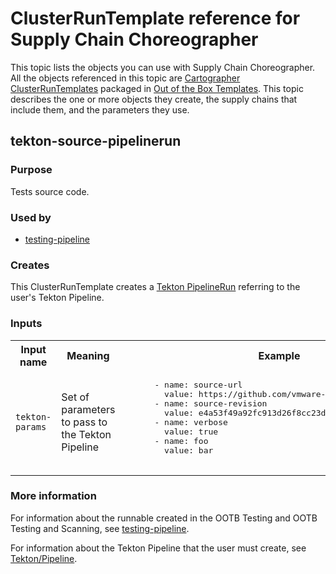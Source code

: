 # ClusterRunTemplate reference for Supply Chain Choreographer

This topic lists the objects you can use with Supply Chain Choreographer.
All the objects referenced in this topic are [Cartographer
ClusterRunTemplates](https://cartographer.sh/docs/v0.6.0/reference/runnable/#clusterruntemplate)
packaged in [Out of the Box Templates](ootb-templates.hbs.md). This topic
describes the one or more objects they create, the supply chains that include
them, and the parameters they use.

## <a id='tekton-source'></a> tekton-source-pipelinerun

### <a id='source-pipelinerun-purpose'></a> Purpose

Tests source code.

### <a id='pipelinerun-used'></a> Used by

- [testing-pipeline](ootb-template-reference.hbs.md#testing-pipeline)

### <a id='pipelinerun-creates'></a> Creates

This ClusterRunTemplate creates a [Tekton
PipelineRun](https://tekton.dev/docs/pipelines/pipelineruns/) referring to the
user's Tekton Pipeline.

### <a id='pipelinerun-creates'></a> Inputs

<table>
  <tr>
    <th>Input name</th>
    <th>Meaning</th>
    <th>Example</th>
  </tr>

  <tr>
    <td><code>tekton-params<code></td>
    <td>
      Set of parameters to pass to the Tekton Pipeline
    </td>
    <td>
      <pre>
      - name: source-url
        value: https://github.com/vmware-tanzu/cartographer.git
      - name: source-revision
        value: e4a53f49a92fc913d26f8cc23d59102a51a5e635
      - name: verbose
        value: true
      - name: foo
        value: bar
      </pre>
    </td>
  </tr>

</table>

### <a id='pipelinerun-more-info'></a> More information

For information about the runnable created in the OOTB Testing and OOTB Testing
and Scanning, see [testing-pipeline](#testing-pipeline).

For information about the Tekton Pipeline that the user must create, see [Tekton/Pipeline](ootb-supply-chain-testing.hbs.md#tekton-pipeline).
